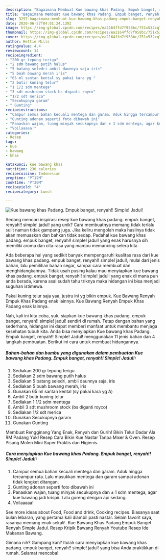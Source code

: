 ```yaml
---
description: "Bagaimana Membuat Kue bawang khas Padang. Empuk banget, renyah!! Simple! Jadul! yang Menggugah Selera"
title: "Bagaimana Membuat Kue bawang khas Padang. Empuk banget, renyah!! Simple! Jadul! yang Menggugah Selera"
slug: 3297-bagaimana-membuat-kue-bawang-khas-padang-empuk-banget-renyah-simple-jadul-yang-menggugah-selera
date: 2020-06-27T04:01:24.139Z
image: https://img-global.cpcdn.com/recipes/ea2164ffd7f958bc/751x532cq70/kue-bawang-khas-padang-empuk-banget-renyah-simple-jadul-foto-resep-utama.jpg
thumbnail: https://img-global.cpcdn.com/recipes/ea2164ffd7f958bc/751x532cq70/kue-bawang-khas-padang-empuk-banget-renyah-simple-jadul-foto-resep-utama.jpg
cover: https://img-global.cpcdn.com/recipes/ea2164ffd7f958bc/751x532cq70/kue-bawang-khas-padang-empuk-banget-renyah-simple-jadul-foto-resep-utama.jpg
author: Hettie Mills
ratingvalue: 4.4
reviewcount: 14
recipeingredient:
- "200 gr tepung terigu"
- "2 sdm bawang putih halus"
- "5 batang seledri ambil daunnya saja iris"
- "5 buah bawang merah iris"
- "65 ml santan kental sy pakai kara yg "
- "2 butir kuning telur"
- "1 1/2 sdm mentega"
- "3 sdt mushroom stock bs diganti royco"
- "1/2 sdt merica"
- "Secukupnya garam"
- " Gunting"
recipeinstructions:
- "Campur semua bahan kecuali mentega dan garam. Aduk hingga tercampur rata. Lalu masukkan mentega dan garam sampai adonan tidak lengket ditangan."
- "Gunting adonan seperti foto dibawah ini"
- "Panaskan wajan, tuang minyak secukupnya dan ± 1 sdm mentega, agar kue bawang jadi krispii. Lalu goreng dengan api sedang."
- "Voilaaaaa!"
categories:
- Resep
tags:
- kue
- bawang
- khas

katakunci: kue bawang khas 
nutrition: 230 calories
recipecuisine: Indonesian
preptime: "PT12M"
cooktime: "PT30M"
recipeyield: "4"
recipecategory: Lunch

---
```



![Kue bawang khas Padang. Empuk banget, renyah!! Simple! Jadul!](https://img-global.cpcdn.com/recipes/ea2164ffd7f958bc/751x532cq70/kue-bawang-khas-padang-empuk-banget-renyah-simple-jadul-foto-resep-utama.jpg)

Sedang mencari inspirasi resep kue bawang khas padang. empuk banget, renyah!! simple! jadul! yang unik? Cara membuatnya memang tidak terlalu sulit namun tidak gampang juga. Jika keliru mengolah maka hasilnya tidak akan memuaskan dan bahkan tidak sedap. Padahal kue bawang khas padang. empuk banget, renyah!! simple! jadul! yang enak harusnya sih memiliki aroma dan cita rasa yang mampu memancing selera kita.

Ada beberapa hal yang sedikit banyak mempengaruhi kualitas rasa dari kue bawang khas padang. empuk banget, renyah!! simple! jadul!, mulai dari jenis bahan, lalu pemilihan bahan segar, sampai cara membuat dan menghidangkannya. Tidak usah pusing kalau mau menyiapkan kue bawang khas padang. empuk banget, renyah!! simple! jadul! yang enak di mana pun anda berada, karena asal sudah tahu triknya maka hidangan ini bisa menjadi suguhan istimewa.

Pakai kuning telur saja yaa, justru ini yg bikin empuk. Kue Bawang Renyah Empuk Khas Padang enak lainnya. Kue Bawang Renyah Empuk Khas Padang enak lainnya.


Nah, kali ini kita coba, yuk, siapkan kue bawang khas padang. empuk banget, renyah!! simple! jadul! sendiri di rumah. Tetap dengan bahan yang sederhana, hidangan ini dapat memberi manfaat untuk membantu menjaga kesehatan tubuh kita. Anda bisa menyiapkan Kue bawang khas Padang. Empuk banget, renyah!! Simple! Jadul! menggunakan 11 jenis bahan dan 4 langkah pembuatan. Berikut ini cara untuk membuat hidangannya.

<!--inarticleads1-->

##### Bahan-bahan dan bumbu yang digunakan dalam pembuatan Kue bawang khas Padang. Empuk banget, renyah!! Simple! Jadul!:

1. Sediakan 200 gr tepung terigu
1. Sediakan 2 sdm bawang putih halus
1. Sediakan 5 batang seledri, ambil daunnya saja, iris
1. Sediakan 5 buah bawang merah, iris
1. Gunakan 65 ml santan kental (sy pakai kara yg Δ)
1. Ambil 2 butir kuning telur
1. Sediakan 1 1/2 sdm mentega
1. Ambil 3 sdt mushroom stock (bs diganti royco)
1. Sediakan 1/2 sdt merica
1. Gunakan Secukupnya garam
1. Gunakan  Gunting


Membuat Rengginang Yang Enak, Renyah dan Gurih! Bikin Telur Dadar Ala RM Padang Yuk! Resep Cara Bikin Kue Nastar Tanpa Mixer &amp; Oven. Resep Pisang Molen Mini Super Praktis dan Higienis. 

<!--inarticleads2-->

##### Cara menyiapkan Kue bawang khas Padang. Empuk banget, renyah!! Simple! Jadul!:

1. Campur semua bahan kecuali mentega dan garam. Aduk hingga tercampur rata. Lalu masukkan mentega dan garam sampai adonan tidak lengket ditangan.
1. Gunting adonan seperti foto dibawah ini
1. Panaskan wajan, tuang minyak secukupnya dan ± 1 sdm mentega, agar kue bawang jadi krispii. Lalu goreng dengan api sedang.
1. Voilaaaaa!


See more ideas about Food, Food and drink, Cooking recipes. Biasanya saat bulan lebaran, yang pertama kali diambil pasti nastar. Selain favorit saya, rasanya memang enak sekali!. Kue Bawang Khas Padang Empuk Banget Renyah Simple Jadul. Resep Kripik Bawang Renyah Youtube Resep Ide Makanan Bawang. 

Gimana nih? Gampang kan? Itulah cara menyiapkan kue bawang khas padang. empuk banget, renyah!! simple! jadul! yang bisa Anda praktikkan di rumah. Selamat mencoba!
